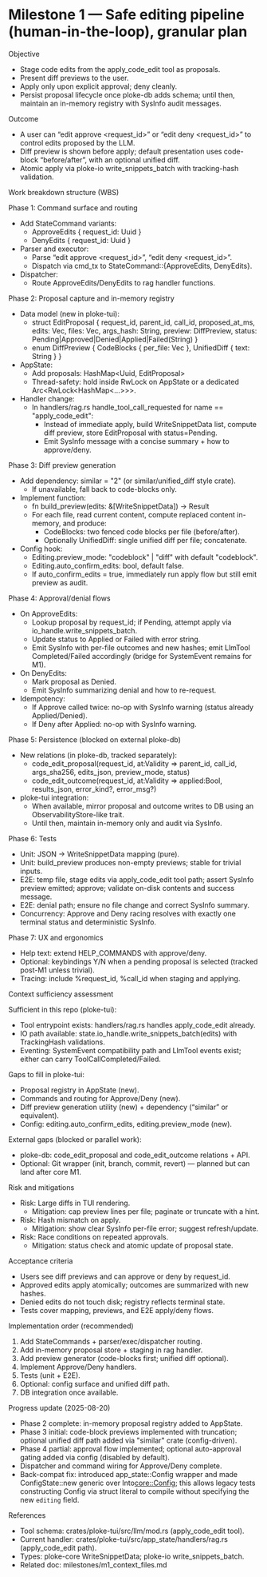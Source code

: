 # Milestone 1 — Safe editing pipeline (human-in-the-loop), granular plan

Objective
- Stage code edits from the apply_code_edit tool as proposals.
- Present diff previews to the user.
- Apply only upon explicit approval; deny cleanly.
- Persist proposal lifecycle once ploke-db adds schema; until then, maintain an in-memory registry with SysInfo audit messages.

Outcome
- A user can “edit approve <request_id>” or “edit deny <request_id>” to control edits proposed by the LLM.
- Diff preview is shown before apply; default presentation uses code-block “before/after”, with an optional unified diff.
- Atomic apply via ploke-io write_snippets_batch with tracking-hash validation.

Work breakdown structure (WBS)

Phase 1: Command surface and routing
- Add StateCommand variants:
  - ApproveEdits { request_id: Uuid }
  - DenyEdits { request_id: Uuid }
- Parser and executor:
  - Parse “edit approve <request_id>”, “edit deny <request_id>”.
  - Dispatch via cmd_tx to StateCommand::{ApproveEdits, DenyEdits}.
- Dispatcher:
  - Route ApproveEdits/DenyEdits to rag handler functions.

Phase 2: Proposal capture and in-memory registry
- Data model (new in ploke-tui):
  - struct EditProposal { request_id, parent_id, call_id, proposed_at_ms, edits: Vec<WriteSnippetData>, files: Vec<PathBuf>, args_hash: String, preview: DiffPreview, status: Pending|Approved|Denied|Applied|Failed(String) }
  - enum DiffPreview { CodeBlocks { per_file: Vec<BeforeAfter> }, UnifiedDiff { text: String } }
- AppState:
  - Add proposals: HashMap<Uuid, EditProposal>
  - Thread-safety: hold inside RwLock on AppState or a dedicated Arc<RwLock<HashMap<…>>>.
- Handler change:
  - In handlers/rag.rs handle_tool_call_requested for name == "apply_code_edit":
    - Instead of immediate apply, build WriteSnippetData list, compute diff preview, store EditProposal with status=Pending.
    - Emit SysInfo message with a concise summary + how to approve/deny.

Phase 3: Diff preview generation
- Add dependency: similar = "2" (or similar/unified_diff style crate).
  - If unavailable, fall back to code-blocks only.
- Implement function:
  - fn build_preview(edits: &[WriteSnippetData]) -> Result<DiffPreview>
  - For each file, read current content, compute replaced content in-memory, and produce:
    - CodeBlocks: two fenced code blocks per file (before/after).
    - Optionally UnifiedDiff: single unified diff per file; concatenate.
- Config hook:
  - Editing.preview_mode: "codeblock" | "diff" with default "codeblock".
  - Editing.auto_confirm_edits: bool, default false.
  - If auto_confirm_edits = true, immediately run apply flow but still emit preview as audit.

Phase 4: Approval/denial flows
- On ApproveEdits:
  - Lookup proposal by request_id; if Pending, attempt apply via io_handle.write_snippets_batch.
  - Update status to Applied or Failed with error string.
  - Emit SysInfo with per-file outcomes and new hashes; emit LlmTool Completed/Failed accordingly (bridge for SystemEvent remains for M1).
- On DenyEdits:
  - Mark proposal as Denied.
  - Emit SysInfo summarizing denial and how to re-request.
- Idempotency:
  - If Approve called twice: no-op with SysInfo warning (status already Applied/Denied).
  - If Deny after Applied: no-op with SysInfo warning.

Phase 5: Persistence (blocked on external ploke-db)
- New relations (in ploke-db, tracked separately):
  - code_edit_proposal(request_id, at:Validity => parent_id, call_id, args_sha256, edits_json, preview_mode, status)
  - code_edit_outcome(request_id, at:Validity => applied:Bool, results_json, error_kind?, error_msg?)
- ploke-tui integration:
  - When available, mirror proposal and outcome writes to DB using an ObservabilityStore-like trait.
  - Until then, maintain in-memory only and audit via SysInfo.

Phase 6: Tests
- Unit: JSON → WriteSnippetData mapping (pure).
- Unit: build_preview produces non-empty previews; stable for trivial inputs.
- E2E: temp file, stage edits via apply_code_edit tool path; assert SysInfo preview emitted; approve; validate on-disk contents and success message.
- E2E: denial path; ensure no file change and correct SysInfo summary.
- Concurrency: Approve and Deny racing resolves with exactly one terminal status and deterministic SysInfo.

Phase 7: UX and ergonomics
- Help text: extend HELP_COMMANDS with approve/deny.
- Optional: keybindings Y/N when a pending proposal is selected (tracked post-M1 unless trivial).
- Tracing: include %request_id, %call_id when staging and applying.

Context sufficiency assessment

Sufficient in this repo (ploke-tui):
- Tool entrypoint exists: handlers/rag.rs handles apply_code_edit already.
- IO path available: state.io_handle.write_snippets_batch(edits) with TrackingHash validations.
- Eventing: SystemEvent compatibility path and LlmTool events exist; either can carry ToolCallCompleted/Failed.

Gaps to fill in ploke-tui:
- Proposal registry in AppState (new).
- Commands and routing for Approve/Deny (new).
- Diff preview generation utility (new) + dependency (“similar” or equivalent).
- Config: editing.auto_confirm_edits, editing.preview_mode (new).

External gaps (blocked or parallel work):
- ploke-db: code_edit_proposal and code_edit_outcome relations + API.
- Optional: Git wrapper (init, branch, commit, revert) — planned but can land after core M1.

Risk and mitigations
- Risk: Large diffs in TUI rendering.
  - Mitigation: cap preview lines per file; paginate or truncate with a hint.
- Risk: Hash mismatch on apply.
  - Mitigation: show clear SysInfo per-file error; suggest refresh/update.
- Risk: Race conditions on repeated approvals.
  - Mitigation: status check and atomic update of proposal state.

Acceptance criteria
- Users see diff previews and can approve or deny by request_id.
- Approved edits apply atomically; outcomes are summarized with new hashes.
- Denied edits do not touch disk; registry reflects terminal state.
- Tests cover mapping, previews, and E2E apply/deny flows.

Implementation order (recommended)
1) Add StateCommands + parser/exec/dispatcher routing.
2) Add in-memory proposal store + staging in rag handler.
3) Add preview generator (code-blocks first; unified diff optional).
4) Implement Approve/Deny handlers.
5) Tests (unit + E2E).
6) Optional: config surface and unified diff path.
7) DB integration once available.

Progress update (2025-08-20)
- Phase 2 complete: in-memory proposal registry added to AppState.
- Phase 3 initial: code-block previews implemented with truncation; optional unified diff path added via "similar" crate (config-driven).
- Phase 4 partial: approval flow implemented; optional auto-approval gating added via config (disabled by default).
- Dispatcher and command wiring for Approve/Deny complete.
- Back-compat fix: introduced app_state::Config wrapper and made ConfigState::new generic over Into<core::Config>; this allows legacy tests constructing Config via struct literal to compile without specifying the new `editing` field.

References
- Tool schema: crates/ploke-tui/src/llm/mod.rs (apply_code_edit tool).
- Current handler: crates/ploke-tui/src/app_state/handlers/rag.rs (apply_code_edit path).
- Types: ploke-core WriteSnippetData; ploke-io write_snippets_batch.
- Related doc: milestones/m1_context_files.md
